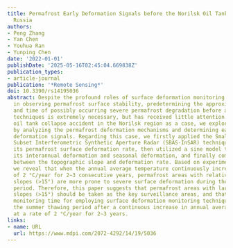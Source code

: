 ```yaml
---
title: Permafrost Early Deformation Signals before the Norilsk Oil Tank Collapse in
  Russia
authors:
- Peng Zhang
- Yan Chen
- Youhua Ran
- Yunping Chen
date: '2022-01-01'
publishDate: '2025-05-16T02:45:04.669838Z'
publication_types:
- article-journal
publication: '*Remote Sensing*'
doi: 10.3390/rs14195036
abstract: Despite the profound roles of surface deformation monitoring techniques
  in observing permafrost surface stability, predetermining the approximate location
  and time of possibly occurring severe permafrost degradation before applying these
  techniques is extremely necessary, but has received little attention. Taking the
  oil tank collapse accident in the Norilsk region as a case, we explored this concern
  by analyzing the permafrost deformation mechanisms and determining early surface
  deformation signals. Regarding this case, we firstly applied the Small Baseline
  Subset Interferometric Synthetic Aperture Radar (SBAS-InSAR) technique to obtain
  its permafrost surface deformation rate, then utilized a sine model to decompose
  its interannual deformation and seasonal deformation, and finally compared the relationship
  between the topographic slope and deformation rate. Based on experimental results,
  we reveal that when the annual average temperature continuously increases at a rate
  of 2 °C/year for 2∼3 consecutive years, permafrost areas with relatively large topographic
  slopes (>15°) are more prone to severe surface deformation during the summer thaw
  period. Therefore, this paper suggests that permafrost areas with large topographic
  slopes (>15°) should be taken as the key surveillance areas, and that the appropriate
  monitoring time for employing surface deformation monitoring techniques should be
  the summer thawing period after a continuous increase in annual average temperature
  at a rate of 2 °C/year for 2∼3 years.
links:
- name: URL
  url: https://www.mdpi.com/2072-4292/14/19/5036
---
```

